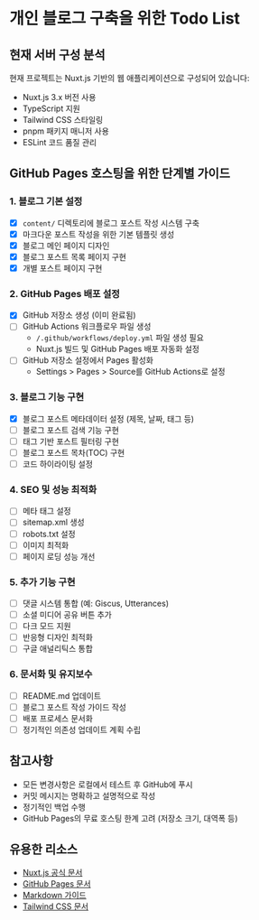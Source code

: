 # 개인 블로그 구축을 위한 Todo List

## 현재 서버 구성 분석
현재 프로젝트는 Nuxt.js 기반의 웹 애플리케이션으로 구성되어 있습니다:
- Nuxt.js 3.x 버전 사용
- TypeScript 지원
- Tailwind CSS 스타일링
- pnpm 패키지 매니저 사용
- ESLint 코드 품질 관리

## GitHub Pages 호스팅을 위한 단계별 가이드

### 1. 블로그 기본 설정
- [x] `content/` 디렉토리에 블로그 포스트 작성 시스템 구축
- [x] 마크다운 포스트 작성을 위한 기본 템플릿 생성
- [x] 블로그 메인 페이지 디자인
- [x] 블로그 포스트 목록 페이지 구현
- [x] 개별 포스트 페이지 구현

### 2. GitHub Pages 배포 설정
- [x] GitHub 저장소 생성 (이미 완료됨)
- [ ] GitHub Actions 워크플로우 파일 생성
  - `/.github/workflows/deploy.yml` 파일 생성 필요
  - Nuxt.js 빌드 및 GitHub Pages 배포 자동화 설정
- [ ] GitHub 저장소 설정에서 Pages 활성화
  - Settings > Pages > Source를 GitHub Actions로 설정

### 3. 블로그 기능 구현
- [x] 블로그 포스트 메타데이터 설정 (제목, 날짜, 태그 등)
- [ ] 블로그 포스트 검색 기능 구현
- [ ] 태그 기반 포스트 필터링 구현
- [ ] 블로그 포스트 목차(TOC) 구현
- [ ] 코드 하이라이팅 설정

### 4. SEO 및 성능 최적화
- [ ] 메타 태그 설정
- [ ] sitemap.xml 생성
- [ ] robots.txt 설정
- [ ] 이미지 최적화
- [ ] 페이지 로딩 성능 개선

### 5. 추가 기능 구현
- [ ] 댓글 시스템 통합 (예: Giscus, Utterances)
- [ ] 소셜 미디어 공유 버튼 추가
- [ ] 다크 모드 지원
- [ ] 반응형 디자인 최적화
- [ ] 구글 애널리틱스 통합

### 6. 문서화 및 유지보수
- [ ] README.md 업데이트
- [ ] 블로그 포스트 작성 가이드 작성
- [ ] 배포 프로세스 문서화
- [ ] 정기적인 의존성 업데이트 계획 수립

## 참고사항
- 모든 변경사항은 로컬에서 테스트 후 GitHub에 푸시
- 커밋 메시지는 명확하고 설명적으로 작성
- 정기적인 백업 수행
- GitHub Pages의 무료 호스팅 한계 고려 (저장소 크기, 대역폭 등)

## 유용한 리소스
- [Nuxt.js 공식 문서](https://nuxt.com/docs)
- [GitHub Pages 문서](https://docs.github.com/en/pages)
- [Markdown 가이드](https://www.markdownguide.org/)
- [Tailwind CSS 문서](https://tailwindcss.com/docs) 